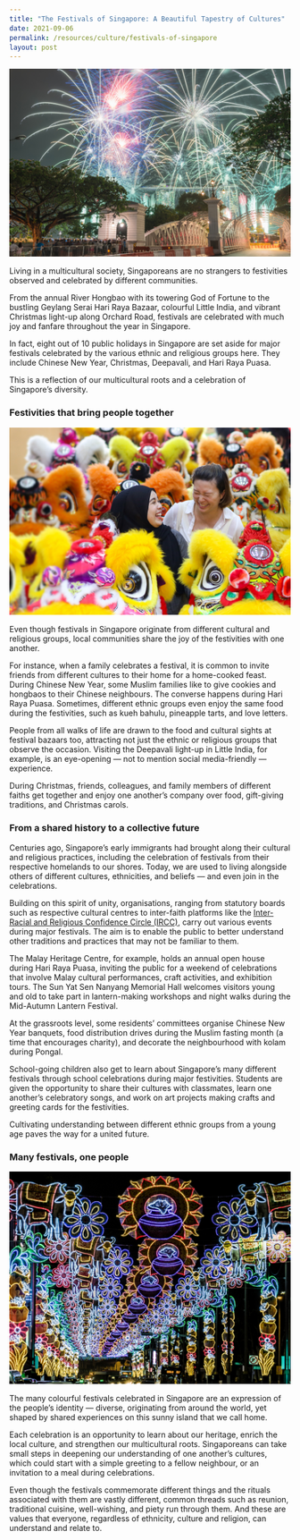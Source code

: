 ```yaml
---
title: "The Festivals of Singapore: A Beautiful Tapestry of Cultures"
date: 2021-09-06
permalink: /resources/culture/festivals-of-singapore
layout: post
---
```

![Firework display in downtown Singapore](/images/culture/firework-display-in-downtown-singapore.jpg)

Living in a multicultural society, Singaporeans are no strangers to festivities observed and celebrated by different communities.

From the annual River Hongbao with its towering God of Fortune to the bustling Geylang Serai Hari Raya Bazaar, colourful Little India, and vibrant Christmas light-up along Orchard Road, festivals are celebrated with much joy and fanfare throughout the year in Singapore.

In fact, eight out of 10 public holidays in Singapore are set aside for major festivals celebrated by the various ethnic and religious groups here. They include Chinese New Year, Christmas, Deepavali, and Hari Raya Puasa.

This is a reflection of our multicultural roots and a celebration of Singapore’s diversity.

### Festivities that bring people together

![Multi-coloured lion dance display](/images/culture/lion-dance-heads-display.jpg)

Even though festivals in Singapore originate from different cultural and religious groups, local communities share the joy of the festivities with one another.

For instance, when a family celebrates a festival, it is common to invite friends from different cultures to their home for a home-cooked feast. During Chinese New Year, some Muslim families like to give cookies and hongbaos to their Chinese neighbours. The converse happens during Hari Raya Puasa. Sometimes, different ethnic groups even enjoy the same food during the festivities, such as kueh bahulu, pineapple tarts, and love letters.

People from all walks of life are drawn to the food and cultural sights at festival bazaars too, attracting not just the ethnic or religious groups that observe the occasion. Visiting the Deepavali light-up in Little India, for example, is an eye-opening — not to mention social media-friendly — experience.

During Christmas, friends, colleagues, and family members of different faiths get together and enjoy one another’s company over food, gift-giving traditions, and Christmas carols.

### From a shared history to a collective future

Centuries ago, Singapore’s early immigrants had brought along their cultural and religious practices, including the celebration of festivals from their respective homelands to our shores. Today, we are used to living alongside others of different cultures, ethnicities, and beliefs — and even join in the celebrations.

Building on this spirit of unity, organisations, ranging from statutory boards such as respective cultural centres to inter-faith platforms like the [Inter-Racial and Religious Confidence Circle (IRCC)](https://www.ircc.sg/), carry out various events during major festivals. The aim is to enable the public to better understand other traditions and practices that may not be familiar to them.

The Malay Heritage Centre, for example, holds an annual open house during Hari Raya Puasa, inviting the public for a weekend of celebrations that involve Malay cultural performances, craft activities, and exhibition tours. The Sun Yat Sen Nanyang Memorial Hall welcomes visitors young and old to take part in lantern-making workshops and night walks during the Mid-Autumn Lantern Festival.

At the grassroots level, some residents’ committees organise Chinese New Year banquets, food distribution drives during the Muslim fasting month (a time that encourages charity), and decorate the neighbourhood with kolam during Pongal.

School-going children also get to learn about Singapore’s many different festivals through school celebrations during major festivities. Students are given the opportunity to share their cultures with classmates, learn one another’s celebratory songs, and work on art projects making crafts and greeting cards for the festivities.

Cultivating understanding between different ethnic groups from a young age paves the way for a united future.

### Many festivals, one people

![Decorated streets at night in Little India Singapore](/images/culture/decorated-streets-in-little-india-singapore.jpg)

The many colourful festivals celebrated in Singapore are an expression of the people’s identity — diverse, originating from around the world, yet shaped by shared experiences on this sunny island that we call home.

Each celebration is an opportunity to learn about our heritage, enrich the local culture, and strengthen our multicultural roots. Singaporeans can take small steps in deepening our understanding of one another’s cultures, which could start with a simple greeting to a fellow neighbour, or an invitation to a meal during celebrations.

Even though the festivals commemorate different things and the rituals associated with them are vastly different, common threads such as reunion, traditional cuisine, well-wishing, and piety run through them. And these are values that everyone, regardless of ethnicity, culture and religion, can understand and relate to.
